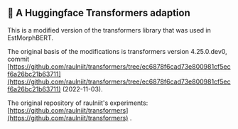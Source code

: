 ## 🤗 A Huggingface Transformers adaption

This is a modified version of the transformers library that was used in EstMorphBERT.

The original basis of the modifications is transformers version 4.25.0.dev0, commit [https://github.com/raulniit/transformers/tree/ec6878f6cad73e800981cf5ecf6a26bc21b63711](https://github.com/raulniit/transformers/tree/ec6878f6cad73e800981cf5ecf6a26bc21b63711) (2022-11-03). 

The original repository of raulniit's experiments: [https://github.com/raulniit/transformers](https://github.com/raulniit/transformers) .

